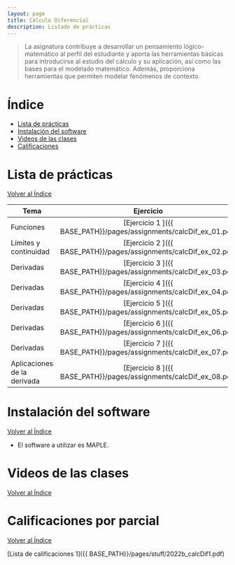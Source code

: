 ```yaml
---
layout: page
title: Cálculo Diferencial
description: Listado de prácticas
---
```

>  La asignatura contribuye a desarrollar un pensamiento lógico-matemático al perfil del estudiante y aporta las herramientas básicas para introducirse al estudio del cálculo y su aplicación, así como las bases para el modelado matemático. Además, proporciona herramientas que permiten modelar fenómenos de contexto.

# Índice
- [Lista de prácticas](#lista-de-prácticas)
- [Instalación del software](#instalación-del-software)
- [Videos de las clases](#videos-de-las-clases)
- [Calificaciones](#calificaciones)


# Lista de prácticas
[Volver al Índice](#índice)

|Tema                         |Ejercicio       |
|-----------------------------|:--------------:|
|Funciones                    |[Ejercicio 1 ]({{ BASE_PATH}}/pages/assignments/calcDif_ex_01.pdf)|
|Límites y continuidad        |[Ejercicio 2 ]({{ BASE_PATH}}/pages/assignments/calcDif_ex_02.pdf)|
|Derivadas                    |[Ejercicio 3 ]({{ BASE_PATH}}/pages/assignments/calcDif_ex_03.pdf)|
|Derivadas                    |[Ejercicio 4 ]({{ BASE_PATH}}/pages/assignments/calcDif_ex_04.pdf)|
|Derivadas                    |[Ejercicio 5 ]({{ BASE_PATH}}/pages/assignments/calcDif_ex_05.pdf)|
|Derivadas                    |[Ejercicio 6 ]({{ BASE_PATH}}/pages/assignments/calcDif_ex_06.pdf)|
|Derivadas                    |[Ejercicio 7 ]({{ BASE_PATH}}/pages/assignments/calcDif_ex_07.pdf)|
|Aplicaciones de la derivada  |[Ejercicio 8 ]({{ BASE_PATH}}/pages/assignments/calcDif_ex_08.pdf)|

# Instalación del software
[Volver al Índice](#índice)

- El software a utilizar es MAPLE.

# Videos de las clases
[Volver al Índice](#índice)

# Calificaciones por parcial 
[Volver al Índice](#índice)

[Lista de calificaciones 1]({{ BASE_PATH}}/pages/stuff/2022b_calcDif1.pdf)



<!-- Note: this is how to write a comment in HTML. Everything in here won't show up on your webpage.-->

<!--
To increase the size of the title, use fewer # in front of the paper title.
To decrease the size of the title, use more #. 
To remove the italics, remove the * before and after the description
To remove the underline from the title, remove the <u> tags (<u> and </u>)
-->
